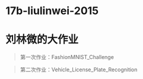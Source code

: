 # 17b-liulinwei-2015

# 刘林微的大作业

> 第一次作业：FashionMNIST_Challenge

> 第二次作业：Vehicle_License_Plate_Recognition
